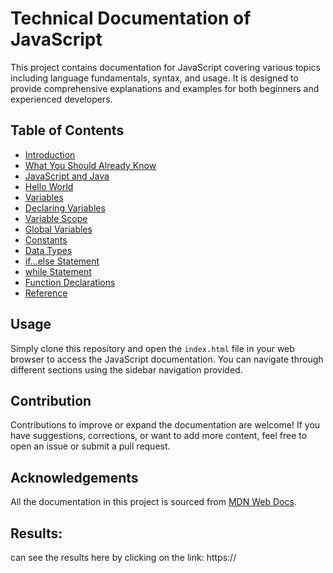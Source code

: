 # Technical Documentation of JavaScript

This project contains documentation for JavaScript covering various topics including language fundamentals, syntax, and usage. It is designed to provide comprehensive explanations and examples for both beginners and experienced developers.

## Table of Contents

- [Introduction](#Introduction)
- [What You Should Already Know](#What_you_should_already_know)
- [JavaScript and Java](#JavaScript_and_Java)
- [Hello World](#Hello_world)
- [Variables](#Variables)
- [Declaring Variables](#Declaring_variables)
- [Variable Scope](#Variable_scope)
- [Global Variables](#Global_variables)
- [Constants](#Constants)
- [Data Types](#Data_types)
- [if...else Statement](#if...else_statement)
- [while Statement](#while_statement)
- [Function Declarations](#Function_declarations)
- [Reference](#Reference)

## Usage

Simply clone this repository and open the `index.html` file in your web browser to access the JavaScript documentation. You can navigate through different sections using the sidebar navigation provided.

## Contribution

Contributions to improve or expand the documentation are welcome! If you have suggestions, corrections, or want to add more content, feel free to open an issue or submit a pull request.

## Acknowledgements

All the documentation in this project is sourced from [MDN Web Docs](https://developer.mozilla.org/en-US/docs/Web/JavaScript/Guide).

## Results:
can see the results here by clicking on the link:
https://
